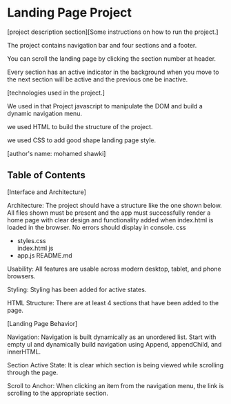 # Landing Page Project

[project description section][Some instructions on how to run the project.]

The project contains navigation bar and four sections and a footer.

You can scroll the landing page by clicking the section number at header.

Every section has an active indicator in the background when you move to the next section will be active and the previous one be inactive.

[technologies used in the project.]

We used in that Project javascript to manipulate the DOM and build a dynamic navigation menu.

we used HTML to build the structure of the project.

we used CSS to add good shape landing page style.

[author's name: mohamed shawki]

## Table of Contents

[Interface and Architecture]

Architecture: The project should have a structure like the one shown below. All files shown must be present and the app must successfully render a home page with clear design and functionality added when index.html is loaded in the browser. No errors should display in console.
css
- styles.css    
index.html
js
- app.js
README.md

Usability: All features are usable across modern desktop, tablet, and phone browsers.

Styling: Styling has been added for active states.

HTML Structure: There are at least 4 sections that have been added to the page.


[Landing Page Behavior]

Navigation: Navigation is built dynamically as an unordered list. Start with empty ul and dynamically build navigation using Append, appendChild, and innerHTML.

Section Active State: It is clear which section is being viewed while scrolling through the page.

Scroll to Anchor: When clicking an item from the navigation menu, the link is scrolling to the appropriate section.
